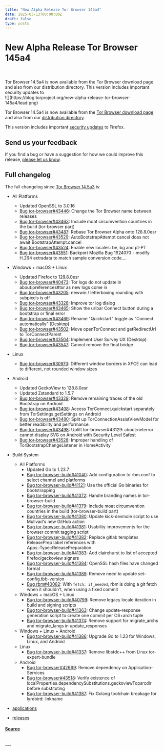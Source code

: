 ```yaml
---
title: "New Alpha Release Tor Browser 145a4"
date: 2025-03-13T00:00:00Z
draft: false
type: posts
---
```

# New Alpha Release Tor Browser 145a4

<br/>

<br/>
 Tor Browser 14.5a4 is now available from the Tor Browser download page and also from our distribution directory. This version includes important security updates to
<br/>
  ![](https://blog.torproject.org/new-alpha-release-tor-browser-145a4/lead.png)

Tor Browser 14.5a4 is now available from the [Tor Browser download page](https://www.torproject.org/download/alpha/) and also from our [distribution directory](https://www.torproject.org/dist/torbrowser/14.5a4/).

This version includes important [security updates](https://www.mozilla.org/en-US/security/advisories/) to Firefox.

Send us your feedback
---------------------

If you find a bug or have a suggestion for how we could improve this release, [please let us know](https://support.torproject.org/misc/bug-or-feedback/).

Full changelog
--------------

The full changelog since [Tor Browser 14.5a3](https://gitlab.torproject.org/tpo/applications/tor-browser-build/-/raw/main/projects/browser/Bundle-Data/Docs-TBB/ChangeLog.txt) is:

-   All Platforms
    -   Updated OpenSSL to 3.0.16
    -   [Bug tor-browser#43446](https://gitlab.torproject.org/tpo/applications/tor-browser/-/issues/43446): Change the Tor Browser name between releases
    -   [Bug tor-browser#43463](https://gitlab.torproject.org/tpo/applications/tor-browser/-/issues/43463): Include moat circumvention countries in the build (tor-browser part)
    -   [Bug tor-browser#43487](https://gitlab.torproject.org/tpo/applications/tor-browser/-/issues/43487): Rebase Tor Browser Alpha onto 128.8.0esr
    -   [Bug tor-browser#43529](https://gitlab.torproject.org/tpo/applications/tor-browser/-/issues/43529): AutoBootstrapAttempt cancel does not await BootstrapAttempt.cancel
    -   [Bug tor-browser#43524](https://gitlab.torproject.org/tpo/applications/tor-browser/-/issues/43524): Enable new locales: be, bg and pt-PT
    -   [Bug tor-browser#43551](https://gitlab.torproject.org/tpo/applications/tor-browser/-/issues/43551): Backport Mozilla Bug 1924070 - modify H.264 extradata to match sample conversion code....
-   Windows + macOS + Linux
    -   Updated Firefox to 128.8.0esr
    -   [Bug tor-browser#40473](https://gitlab.torproject.org/tpo/applications/tor-browser/-/issues/40473): Tor logs do not update in about:preferences#tor as new logs come in
    -   [Bug tor-browser#43205](https://gitlab.torproject.org/tpo/applications/tor-browser/-/issues/43205): newwin / letterboxing rounding with subpixels is off
    -   [Bug tor-browser#43328](https://gitlab.torproject.org/tpo/applications/tor-browser/-/issues/43328): Improve tor log dialog
    -   [Bug tor-browser#43465](https://gitlab.torproject.org/tpo/applications/tor-browser/-/issues/43465): Show the urlbar Connect button during a bootstrap or final error
    -   [Bug tor-browser#43469](https://gitlab.torproject.org/tpo/applications/tor-browser/-/issues/43469): Rename "Quickstart" toggle as "Connect automatically" (Desktop)
    -   [Bug tor-browser#43502](https://gitlab.torproject.org/tpo/applications/tor-browser/-/issues/43502): Move openTorConnect and getRedirectUrl to TorConnectParent
    -   [Bug tor-browser#43504](https://gitlab.torproject.org/tpo/applications/tor-browser/-/issues/43504): Implement User Survey UX (Desktop)
    -   [Bug tor-browser#43547](https://gitlab.torproject.org/tpo/applications/tor-browser/-/issues/43547): Cannot remove the final bridge
-   Linux
    -   [Bug tor-browser#30970](https://gitlab.torproject.org/tpo/applications/tor-browser/-/issues/30970): Different window borders in XFCE can lead to different, not rounded window sizes
-   Android
    -   Updated GeckoView to 128.8.0esr
    -   Updated Zstandard to 1.5.7
    -   [Bug tor-browser#43329](https://gitlab.torproject.org/tpo/applications/tor-browser/-/issues/43329): Remove remaining traces of the old Bootstrap on Android
    -   [Bug tor-browser#43408](https://gitlab.torproject.org/tpo/applications/tor-browser/-/issues/43408): Access TorConnect.quickstart separately from TorSettings.getSettings on Android
    -   [Bug tor-browser#43480](https://gitlab.torproject.org/tpo/applications/tor-browser/-/issues/43480): Split up TorConnectionAssistViewModel for better readibility and performance.
    -   [Bug tor-browser#43498](https://gitlab.torproject.org/tpo/applications/tor-browser/-/issues/43498): Uplift tor-browser#43129: about:neterror cannot display SVG on Android with Security Level Safest
    -   [Bug tor-browser#43528](https://gitlab.torproject.org/tpo/applications/tor-browser/-/issues/43528): Improper handling of TorBootstrapChangeListener in HomeActivity
-   Build System
    -   All Platforms
        -   Updated Go to 1.23.7
        -   [Bug tor-browser-build#41040](https://gitlab.torproject.org/tpo/applications/tor-browser-build/-/issues/41040): Add configuration to rbm.conf to select channel and platforms
        -   [Bug tor-browser-build#41121](https://gitlab.torproject.org/tpo/applications/tor-browser-build/-/issues/41121): Use the official Go binaries for bootstrapping
        -   [Bug tor-browser-build#41372](https://gitlab.torproject.org/tpo/applications/tor-browser-build/-/issues/41372): Handle branding names in tor-browser-build
        -   [Bug tor-browser-build#41379](https://gitlab.torproject.org/tpo/applications/tor-browser-build/-/issues/41379): Include moat circumvention countries in the build (tor-browser-build part)
        -   [Bug tor-browser-build#41380](https://gitlab.torproject.org/tpo/applications/tor-browser-build/-/issues/41380): Update kick-devmole script to use Mullvad's new GitHub action
        -   [Bug tor-browser-build#41381](https://gitlab.torproject.org/tpo/applications/tor-browser-build/-/issues/41381): Usability improvements for the browser commit tagging script
        -   [Bug tor-browser-build#41382](https://gitlab.torproject.org/tpo/applications/tor-browser-build/-/issues/41382): Replace gitlab templates ReleasePrep label references with Apps::Type::ReleasePreparation
        -   [Bug tor-browser-build#41383](https://gitlab.torproject.org/tpo/applications/tor-browser-build/-/issues/41383): Add clairehurst to list of accepted firefox/geckoview signers
        -   [Bug tor-browser-build#41384](https://gitlab.torproject.org/tpo/applications/tor-browser-build/-/issues/41384): OpenSSL hash files have changed format
        -   [Bug tor-browser-build#41389](https://gitlab.torproject.org/tpo/applications/tor-browser-build/-/issues/41389): Remove need to update set-config.tbb-version
        -   [Bug rbm#40082](https://gitlab.torproject.org/tpo/applications/rbm/-/issues/40082): With `fetch: if_needed`, rbm is doing a git fetch when it shouldn't, when using a fixed commit
    -   Windows + macOS + Linux
        -   [Bug tor-browser-build#40799](https://gitlab.torproject.org/tpo/applications/tor-browser-build/-/issues/40799): Remove legacy locale iteration in build and signing scripts
        -   [Bug tor-browser-build#41363](https://gitlab.torproject.org/tpo/applications/tor-browser-build/-/issues/41363): Change update-response generation script to create one commit per OS+arch tuple
        -   [Bug tor-browser-build#41374](https://gitlab.torproject.org/tpo/applications/tor-browser-build/-/issues/41374): Remove support for migrate\_archs and migrate\_langs in update\_responses
    -   Windows + Linux + Android
        -   [Bug tor-browser-build#41386](https://gitlab.torproject.org/tpo/applications/tor-browser-build/-/issues/41386): Upgrade Go to 1.23 for Windows, Linux, and Android
    -   Linux
        -   [Bug tor-browser-build#41337](https://gitlab.torproject.org/tpo/applications/tor-browser-build/-/issues/41337): Remove libstdc++ from Linux tor-expert-bundle
    -   Android
        -   [Bug tor-browser#42669](https://gitlab.torproject.org/tpo/applications/tor-browser/-/issues/42669): Remove dependency on Application-Services
        -   [Bug tor-browser#43518](https://gitlab.torproject.org/tpo/applications/tor-browser/-/issues/43518): Verify existence of localProperties.dependencySubstitutions.geckoviewTopsrcdir before substituting
        -   [Bug tor-browser-build#41387](https://gitlab.torproject.org/tpo/applications/tor-browser-build/-/issues/41387): Fix Golang toolchain breakage for lyrebird: linkname

-   [applications](https://blog.torproject.org/category/applications)
-   [releases](https://blog.torproject.org/category/releases)

#### [Source](https://blog.torproject.org/new-alpha-release-tor-browser-145a4/)

<br/>
---
